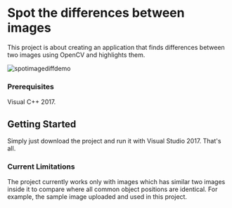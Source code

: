 # Spot the differences between images

This project is about creating an application that finds differences between two images using OpenCV and highlights them.

![spotimagediffdemo](https://user-images.githubusercontent.com/6997585/36039668-643029d0-0ded-11e8-98fd-dad24d2c0df0.png)

### Prerequisites

Visual C++ 2017.

## Getting Started

Simply just download the project and run it with Visual Studio 2017. That's all.


### Current Limitations

The project currently works only with images which has similar two images inside it to compare where all common object positions are identical. For example, the sample image uploaded and used in this project.
